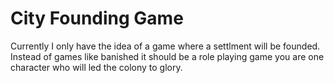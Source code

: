# City Founding Game
Currently I only have the idea of a game where a settlment will be founded.
Instead of games like banished it should be a role playing game
you are one character who will led the colony to glory.


